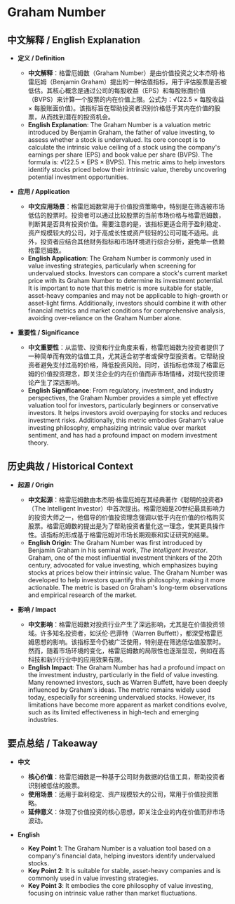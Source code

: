 # Graham Number

## 中文解释 / English Explanation

* **定义 / Definition**  
  - **中文解释**：格雷厄姆数（Graham Number）是由价值投资之父本杰明·格雷厄姆（Benjamin Graham）提出的一种估值指标，用于评估股票是否被低估。其核心概念是通过公司的每股收益（EPS）和每股账面价值（BVPS）来计算一个股票的内在价值上限。公式为：√(22.5 × 每股收益 × 每股账面价值)。该指标旨在帮助投资者识别价格低于其内在价值的股票，从而找到潜在的投资机会。  
  - **English Explanation**: The Graham Number is a valuation metric introduced by Benjamin Graham, the father of value investing, to assess whether a stock is undervalued. Its core concept is to calculate the intrinsic value ceiling of a stock using the company's earnings per share (EPS) and book value per share (BVPS). The formula is: √(22.5 × EPS × BVPS). This metric aims to help investors identify stocks priced below their intrinsic value, thereby uncovering potential investment opportunities.

* **应用 / Application**  
  - **中文应用场景**：格雷厄姆数常用于价值投资策略中，特别是在筛选被市场低估的股票时。投资者可以通过比较股票的当前市场价格与格雷厄姆数，判断其是否具有投资价值。需要注意的是，该指标更适合用于盈利稳定、资产规模较大的公司，对于高成长性或资产较轻的公司可能不适用。此外，投资者应结合其他财务指标和市场环境进行综合分析，避免单一依赖格雷厄姆数。  
  - **English Application**: The Graham Number is commonly used in value investing strategies, particularly when screening for undervalued stocks. Investors can compare a stock's current market price with its Graham Number to determine its investment potential. It is important to note that this metric is more suitable for stable, asset-heavy companies and may not be applicable to high-growth or asset-light firms. Additionally, investors should combine it with other financial metrics and market conditions for comprehensive analysis, avoiding over-reliance on the Graham Number alone.

* **重要性 / Significance**  
  - **中文重要性**：从监管、投资和行业角度来看，格雷厄姆数为投资者提供了一种简单而有效的估值工具，尤其适合初学者或保守型投资者。它帮助投资者避免支付过高的价格，降低投资风险。同时，该指标也体现了格雷厄姆的价值投资理念，即关注企业的内在价值而非市场情绪，对现代投资理论产生了深远影响。  
  - **English Significance**: From regulatory, investment, and industry perspectives, the Graham Number provides a simple yet effective valuation tool for investors, particularly beginners or conservative investors. It helps investors avoid overpaying for stocks and reduces investment risks. Additionally, this metric embodies Graham's value investing philosophy, emphasizing intrinsic value over market sentiment, and has had a profound impact on modern investment theory.

## 历史典故 / Historical Context

* **起源 / Origin**  
  - **中文起源**：格雷厄姆数由本杰明·格雷厄姆在其经典著作《聪明的投资者》（The Intelligent Investor）中首次提出。格雷厄姆是20世纪最具影响力的投资大师之一，他倡导的价值投资理念强调以低于内在价值的价格购买股票。格雷厄姆数的提出是为了帮助投资者量化这一理念，使其更具操作性。该指标的形成基于格雷厄姆对市场长期观察和实证研究的结果。  
  - **English Origin**: The Graham Number was first introduced by Benjamin Graham in his seminal work, *The Intelligent Investor*. Graham, one of the most influential investment thinkers of the 20th century, advocated for value investing, which emphasizes buying stocks at prices below their intrinsic value. The Graham Number was developed to help investors quantify this philosophy, making it more actionable. The metric is based on Graham's long-term observations and empirical research of the market.

* **影响 / Impact**  
  - **中文影响**：格雷厄姆数对投资行业产生了深远影响，尤其是在价值投资领域。许多知名投资者，如沃伦·巴菲特（Warren Buffett），都深受格雷厄姆思想的影响。该指标至今仍被广泛使用，特别是在筛选低估值股票时。然而，随着市场环境的变化，格雷厄姆数的局限性也逐渐显现，例如在高科技和新兴行业中的应用效果有限。  
  - **English Impact**: The Graham Number has had a profound impact on the investment industry, particularly in the field of value investing. Many renowned investors, such as Warren Buffett, have been deeply influenced by Graham's ideas. The metric remains widely used today, especially for screening undervalued stocks. However, its limitations have become more apparent as market conditions evolve, such as its limited effectiveness in high-tech and emerging industries.

## 要点总结 / Takeaway

* **中文**  
  - **核心价值**：格雷厄姆数是一种基于公司财务数据的估值工具，帮助投资者识别被低估的股票。  
  - **使用场景**：适用于盈利稳定、资产规模较大的公司，常用于价值投资策略。  
  - **延伸意义**：体现了价值投资的核心思想，即关注企业的内在价值而非市场波动。  

* **English**  
  - **Key Point 1**: The Graham Number is a valuation tool based on a company's financial data, helping investors identify undervalued stocks.  
  - **Key Point 2**: It is suitable for stable, asset-heavy companies and is commonly used in value investing strategies.  
  - **Key Point 3**: It embodies the core philosophy of value investing, focusing on intrinsic value rather than market fluctuations.